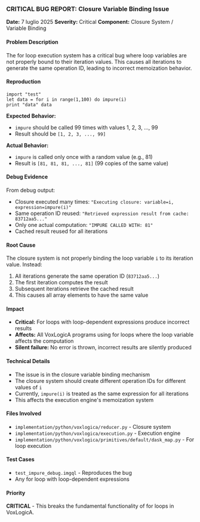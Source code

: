 ### CRITICAL BUG REPORT: Closure Variable Binding Issue

**Date:** 7 luglio 2025
**Severity:** Critical
**Component:** Closure System / Variable Binding

#### Problem Description
The for loop execution system has a critical bug where loop variables are not properly bound to their iteration values. This causes all iterations to generate the same operation ID, leading to incorrect memoization behavior.

#### Reproduction
```voxlogica
import "test"
let data = for i in range(1,100) do impure(i)
print "data" data
```

**Expected Behavior:**
- `impure` should be called 99 times with values 1, 2, 3, ..., 99
- Result should be `[1, 2, 3, ..., 99]`

**Actual Behavior:**
- `impure` is called only once with a random value (e.g., 81)
- Result is `[81, 81, 81, ..., 81]` (99 copies of the same value)

#### Debug Evidence
From debug output:
- Closure executed many times: `"Executing closure: variable=i, expression=impure(i)"`
- Same operation ID reused: `"Retrieved expression result from cache: 83712aa5..."`
- Only one actual computation: `"IMPURE CALLED WITH: 81"`
- Cached result reused for all iterations

#### Root Cause
The closure system is not properly binding the loop variable `i` to its iteration value. Instead:
1. All iterations generate the same operation ID (`83712aa5...`)
2. The first iteration computes the result
3. Subsequent iterations retrieve the cached result
4. This causes all array elements to have the same value

#### Impact
- **Critical:** For loops with loop-dependent expressions produce incorrect results
- **Affects:** All VoxLogicA programs using for loops where the loop variable affects the computation
- **Silent failure:** No error is thrown, incorrect results are silently produced

#### Technical Details
- The issue is in the closure variable binding mechanism
- The closure system should create different operation IDs for different values of `i`
- Currently, `impure(i)` is treated as the same expression for all iterations
- This affects the execution engine's memoization system

#### Files Involved
- `implementation/python/voxlogica/reducer.py` - Closure system
- `implementation/python/voxlogica/execution.py` - Execution engine
- `implementation/python/voxlogica/primitives/default/dask_map.py` - For loop execution

#### Test Cases
- `test_impure_debug.imgql` - Reproduces the bug
- Any for loop with loop-dependent expressions

#### Priority
**CRITICAL** - This breaks the fundamental functionality of for loops in VoxLogicA.
